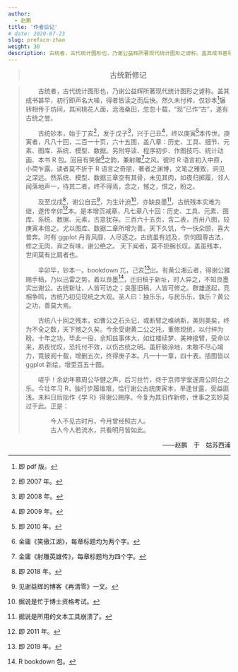 ```yaml
---
author: 
  - 赵鹏
title: '作者后记'
# date: 2020-07-23
slug: preface-zhao
weight: 30
description: 古统者，古代统计图形也，乃谢公益辉所著现代统计图形之谑称。盖其成书甚早，初行即声名大噪，得者皆读之而后快。然久未付梓，仅钞本辗转相传于坊间，其间桃花人面，沧海桑田，忽忽十载，“现”已作“古”，遂有古统之誉......
---
```


> <big><center>古统新修记</center></big>

>　　古统者，古代统计图形也，乃谢公益辉所著现代统计图形之谑称。盖其成书甚早，初行即声名大噪，得者皆读之而后快。然久未付梓，仅钞本[^pdf]辗转相传于坊间，其间桃花人面，沧海桑田，忽忽十载，“现”已作“古”，遂有古统之誉。
>
>　　古统钞本，始于丁亥[^2007]，发于戊子[^2008]，兴于己丑[^2009]，终以庚寅[^2010]本传世。庚寅者，凡八十回，二百一十页，六十五图，盖八章：历史、工具、细节、元素、图库、系统、模型、数据。另附导读、程序初步、作图技巧、统计动画、本书 R 包。回目有笑傲[^xiaoao]之韵，兼射雕[^shediao]之风。彼时 R 语言初入中原，小荷乍露，读者莫不折于 R 语言之奇丽，著者之渊博，文笔之雅致，洞见之深远。然系统、模型、数据三章空有其骨，未见其肉，如夜归掷履，邻人闻落地声一，待其二者，终不得焉，念之，憾之，恨之，盼之。
>
>　　及至戊戌[^2018]，谢公自云[^blog]，为生计迫[^phd]，亦缺良墨[^lyx]，古统残本实难为继，遂传辛卯[^2011]本。是本增页减章，凡七章八十回：历史、工具、元素、图库、系统、数据、元素，古意犹存。三百六十五页，含二表，百卅八图，较庚寅本倍之。尤以图库、数据二章所增为善。天下久饥，今一快朵颐，喜大普奔。时有 ggplot 丹青风靡，人尽逐之。古统虽有述及，奈何囿尊古法，修之无肉，弃之有味，谢公绝之。 天下闻者，莫不扼腕长叹。盖虽残本，世间莫有比肩者也。
>
>　　辛卯毕，钞本一。bookdown 兀，己亥[^2019]出。有黄公湘云者，得谢公雅赐手稿，乃以迅雷之势，着以良墨[^bookdown]，迁旧稿于新址，时人异之，不知良墨实出谢公。古统新址，人皆可访之；良墨旧稿，人皆可修之。群雄遂起，竞相争鸣，古统乃初见现统之大观。圣人曰：独乐乐，与民乐乐，孰乐？黄公之功，善莫大焉。
>
>　　古统八十回之残本，如曹公之石头记，或断臂之维纳斯，美则美矣，终为不全之数，天下憾之久矣。今余受谢黄二公之托，重修现统，以付梓为盼。十年之功，毕此一役，余知兹事体大，如红楼续梦、美神接臂，受命以来，夙夜忧叹，恐托付不效，以伤古统之明。虽肝脑涂地，未敢不尽心竭力，竟披阅十载，增删五次，终得庚子本。凡一十一章，四十表。插图皆以 ggplot 新绘，增至百五十图。
>
>　　嗟乎！余幼年慕周公华健之声，后习丝竹，终于京师学堂遂周公同台之乐。今壮年习 R，独行步履维艰，恰行谢公古统庚寅本，旱逢甘露，受益匪浅。未料日后拙作《学 R》得谢公赐序。今复为其旧作新修，世事之玄妙莫过于此。正是：
>
> 　　　　今人不见古时月，今月曾经照古人。  
> 　　　　古人今人若流水，共看明月皆如此。

<p align="right">——赵鹏　于　姑苏西浦</p>

[^pdf]: 即 pdf 版。
[^2007]: 即 2007 年。
[^2008]: 即 2008 年。
[^2009]: 即 2009 年。
[^2010]: 即 2010 年。
[^xiaoao]: 金庸《笑傲江湖》，每章标题均为两个字。
[^shediao]: 金庸《射雕英雄传》，每章标题均为四个字。
[^2018]: 即 2018 年。
[^blog]: 见谢益辉的博客《再清零》一文。
[^phd]: 据说是忙于博士资格考试。
[^lyx]: 据说是所用的文本工具崩溃了。
[^2011]: 即 2011 年。
[^2019]: 即 2019 年。
[^bookdown]: R bookdown 包。
